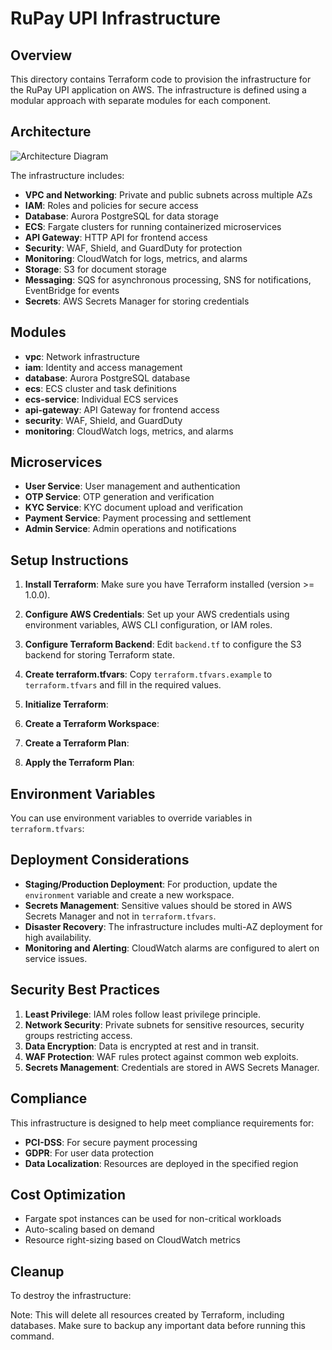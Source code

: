 ﻿# RuPay UPI Infrastructure

## Overview

This directory contains Terraform code to provision the infrastructure for the RuPay UPI application on AWS. The infrastructure is defined using a modular approach with separate modules for each component.

## Architecture

![Architecture Diagram](./architecture-diagram.png)

The infrastructure includes:

- **VPC and Networking**: Private and public subnets across multiple AZs
- **IAM**: Roles and policies for secure access
- **Database**: Aurora PostgreSQL for data storage
- **ECS**: Fargate clusters for running containerized microservices
- **API Gateway**: HTTP API for frontend access
- **Security**: WAF, Shield, and GuardDuty for protection
- **Monitoring**: CloudWatch for logs, metrics, and alarms
- **Storage**: S3 for document storage
- **Messaging**: SQS for asynchronous processing, SNS for notifications, EventBridge for events
- **Secrets**: AWS Secrets Manager for storing credentials

## Modules

- **vpc**: Network infrastructure
- **iam**: Identity and access management
- **database**: Aurora PostgreSQL database
- **ecs**: ECS cluster and task definitions
- **ecs-service**: Individual ECS services
- **api-gateway**: API Gateway for frontend access
- **security**: WAF, Shield, and GuardDuty
- **monitoring**: CloudWatch logs, metrics, and alarms

## Microservices

- **User Service**: User management and authentication
- **OTP Service**: OTP generation and verification
- **KYC Service**: KYC document upload and verification
- **Payment Service**: Payment processing and settlement
- **Admin Service**: Admin operations and notifications

## Setup Instructions

1. **Install Terraform**:
   Make sure you have Terraform installed (version >= 1.0.0).

2. **Configure AWS Credentials**:
   Set up your AWS credentials using environment variables, AWS CLI configuration, or IAM roles.

3. **Configure Terraform Backend**:
   Edit `backend.tf` to configure the S3 backend for storing Terraform state.

4. **Create terraform.tfvars**:
   Copy `terraform.tfvars.example` to `terraform.tfvars` and fill in the required values.

5. **Initialize Terraform**:

6. **Create a Terraform Workspace**:

7. **Create a Terraform Plan**:

8. **Apply the Terraform Plan**:


## Environment Variables

You can use environment variables to override variables in `terraform.tfvars`:

## Deployment Considerations

- **Staging/Production Deployment**: For production, update the `environment` variable and create a new workspace.
- **Secrets Management**: Sensitive values should be stored in AWS Secrets Manager and not in `terraform.tfvars`.
- **Disaster Recovery**: The infrastructure includes multi-AZ deployment for high availability.
- **Monitoring and Alerting**: CloudWatch alarms are configured to alert on service issues.

## Security Best Practices

1. **Least Privilege**: IAM roles follow least privilege principle.
2. **Network Security**: Private subnets for sensitive resources, security groups restricting access.
3. **Data Encryption**: Data is encrypted at rest and in transit.
4. **WAF Protection**: WAF rules protect against common web exploits.
5. **Secrets Management**: Credentials are stored in AWS Secrets Manager.

## Compliance

This infrastructure is designed to help meet compliance requirements for:

- **PCI-DSS**: For secure payment processing
- **GDPR**: For user data protection
- **Data Localization**: Resources are deployed in the specified region

## Cost Optimization

- Fargate spot instances can be used for non-critical workloads
- Auto-scaling based on demand
- Resource right-sizing based on CloudWatch metrics

## Cleanup

To destroy the infrastructure:

Note: This will delete all resources created by Terraform, including databases. Make sure to backup any important data before running this command.
